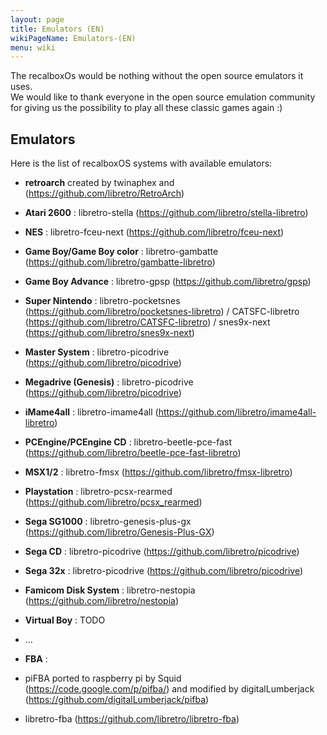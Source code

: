 ```yaml
---
layout: page
title: Emulators (EN)
wikiPageName: Emulators-(EN)
menu: wiki
---
```


The recalboxOs would be nothing without the open source emulators it uses.  
We would like to thank everyone in the open source emulation community for giving us the possibility to play all these classic games again :)

## Emulators 
Here is the list of recalboxOS systems with available emulators: 
- **retroarch** created by twinaphex and  (https://github.com/libretro/RetroArch)
 - **Atari 2600** : libretro-stella (https://github.com/libretro/stella-libretro)
 - **NES** :  libretro-fceu-next (https://github.com/libretro/fceu-next)
 - **Game Boy/Game Boy color** : libretro-gambatte (https://github.com/libretro/gambatte-libretro)
 - **Game Boy Advance** : libretro-gpsp (https://github.com/libretro/gpsp)
 - **Super Nintendo** : libretro-pocketsnes (https://github.com/libretro/pocketsnes-libretro) / CATSFC-libretro (https://github.com/libretro/CATSFC-libretro) / snes9x-next (https://github.com/libretro/snes9x-next)
 - **Master System** : libretro-picodrive (https://github.com/libretro/picodrive)
 - **Megadrive (Genesis)** : libretro-picodrive (https://github.com/libretro/picodrive)
 - **iMame4all** : libretro-imame4all (https://github.com/libretro/imame4all-libretro)
 - **PCEngine/PCEngine CD** : libretro-beetle-pce-fast (https://github.com/libretro/beetle-pce-fast-libretro)
 - **MSX1/2** : libretro-fmsx (https://github.com/libretro/fmsx-libretro)
 - **Playstation** : libretro-pcsx-rearmed (https://github.com/libretro/pcsx_rearmed)
 - **Sega SG1000** : libretro-genesis-plus-gx (https://github.com/libretro/Genesis-Plus-GX)
 - **Sega CD** : libretro-picodrive (https://github.com/libretro/picodrive)
 - **Sega 32x** : libretro-picodrive (https://github.com/libretro/picodrive)
 - **Famicom Disk System** : libretro-nestopia (https://github.com/libretro/nestopia)
 - **Virtual Boy** : TODO
 - ...

- **FBA** : 
 - piFBA ported to raspberry pi by Squid (https://code.google.com/p/pifba/) and modified by digitalLumberjack (https://github.com/digitalLumberjack/pifba)  
 - libretro-fba (https://github.com/libretro/libretro-fba)

